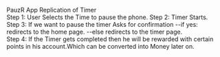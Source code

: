 PauzR App  Replication of Timer  
Step 1: User Selects the Time to pause the phone. 
Step 2: Timer Starts.  
Step 3: If we want to pause the timer Asks for confirmation 
--if yes: redirects to the home page. 
--else redirects to the timer page.  
Step 4: If the Timer gets completed then he will be rewarded with certain points in his account.Which can be converted into Money later on.
